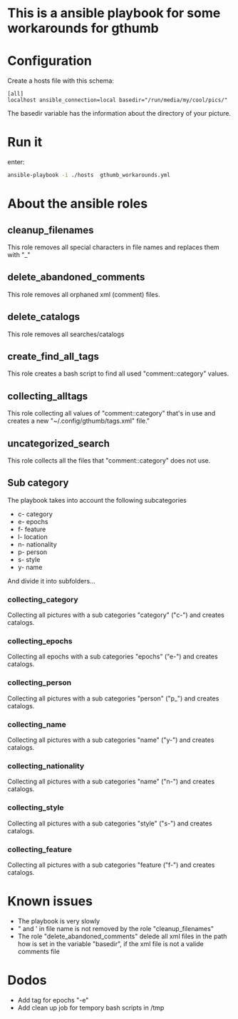 # This is a ansible playbook for some workarounds for  gthumb #

# Configuration #

Create a hosts file with this schema:

```
[all]
localhost ansible_connection=local basedir="/run/media/my/cool/pics/"
```
The basedir variable has the information about the directory of your picture.

# Run it #

enter:
```bash
ansible-playbook -i ./hosts  gthumb_workarounds.yml
```
# About the ansible roles #

##  cleanup_filenames ##

This role removes all special characters in file names and replaces them with "\_"

##  delete_abandoned_comments ##

This role removes all orphaned xml (comment) files.

##  delete_catalogs ##

This role removes all searches/catalogs

##  create_find_all_tags ##

This role creates a bash script to find all used "comment::category" values.

##  collecting_alltags ##

This role collecting all values of "comment::category" that's in use and  
creates a new "~/.config/gthumb/tags.xml" file."

##  uncategorized_search ##

This role collects all the files that "comment::category" does not use.

## Sub category ##

The playbook takes into account the following subcategories

* c- category
* e- epochs
* f- feature
* l- location
* n- nationality
* p- person
* s- style
* y- name

And divide it into subfolders...

###  collecting_category ###

Collecting all pictures with a sub categories "category" ("c-") and creates catalogs.

###  collecting_epochs ###

Collecting all epochs with a sub categories "epochs" ("e-") and creates catalogs.

###  collecting_person ###

Collecting all pictures with a sub categories "person" ("p_") and creates catalogs.

###  collecting_name ###

Collecting all pictures with a sub categories "name" ("y-") and creates catalogs.

###  collecting_nationality ###

Collecting all pictures with a sub categories "name" ("n-") and creates catalogs.

###  collecting_style ###

Collecting all pictures with a sub categories "style" ("s-") and creates catalogs.


###  collecting_feature ###

Collecting all pictures with a sub categories "feature ("f-") and creates catalogs.

# Known issues #
* The playbook is very slowly
* " and ' in file name is not removed by the role "cleanup_filenames"
* The role "delete_abandoned_comments" delede all xml files in the path how is set in the variable "basedir", if the xml file is not a valide comments file

# Dodos #

* Add tag for epochs "-e"
* Add clean up job for tempory bash scripts in /tmp
